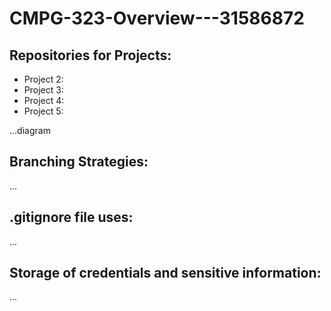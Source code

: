 # CMPG-323-Overview---31586872

## Repositories for Projects:
- Project 2:
- Project 3:
- Project 4:
- Project 5:

...diagram
## Branching Strategies:
...
## .gitignore file uses:
...
## Storage of credentials and sensitive information:
...
